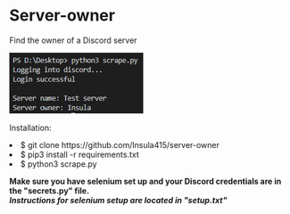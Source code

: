 # Server-owner
Find the owner of a Discord server

<img src="example.PNG"/>

Installation:

<li>$ git clone https://github.com/Insula415/server-owner</li>
<li>$ pip3 install -r requirements.txt</li>
<li>$ python3 scrape.py</li>


<strong>Make sure you have selenium set up and your Discord credentials are in the "secrets.py" file.<strong><br>
  <strong><i>Instructions for selenium setup are located in "setup.txt"</i></strong>
